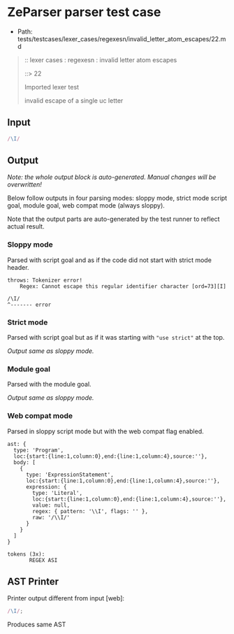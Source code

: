 # ZeParser parser test case

- Path: tests/testcases/lexer_cases/regexesn/invalid_letter_atom_escapes/22.md

> :: lexer cases : regexesn : invalid letter atom escapes
>
> ::> 22
>
> Imported lexer test
>
> invalid escape of a single uc letter


## Input

`````js
/\I/
`````

## Output

_Note: the whole output block is auto-generated. Manual changes will be overwritten!_

Below follow outputs in four parsing modes: sloppy mode, strict mode script goal, module goal, web compat mode (always sloppy).

Note that the output parts are auto-generated by the test runner to reflect actual result.

### Sloppy mode

Parsed with script goal and as if the code did not start with strict mode header.

`````
throws: Tokenizer error!
    Regex: Cannot escape this regular identifier character [ord=73][I]

/\I/
^------- error
`````

### Strict mode

Parsed with script goal but as if it was starting with `"use strict"` at the top.

_Output same as sloppy mode._

### Module goal

Parsed with the module goal.

_Output same as sloppy mode._

### Web compat mode

Parsed in sloppy script mode but with the web compat flag enabled.

`````
ast: {
  type: 'Program',
  loc:{start:{line:1,column:0},end:{line:1,column:4},source:''},
  body: [
    {
      type: 'ExpressionStatement',
      loc:{start:{line:1,column:0},end:{line:1,column:4},source:''},
      expression: {
        type: 'Literal',
        loc:{start:{line:1,column:0},end:{line:1,column:4},source:''},
        value: null,
        regex: { pattern: '\\I', flags: '' },
        raw: '/\\I/'
      }
    }
  ]
}

tokens (3x):
       REGEX ASI
`````


## AST Printer

Printer output different from input [web]:

````js
/\I/;
````

Produces same AST
